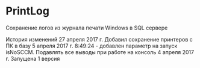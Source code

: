 # PrintLog
Сохранение логов из журнала печати Windows в SQL сервере

История изменений
27 апреля 2017 г.
    Добавил сохранение принтеров с ПК в базу
5 апреля 2017 г. 8:49:24 
    - добавлен параметр на запуск isNoSCCM. Подавлять все выводы при работе на консоль
4 апреля 2017 г.
    Запущена 1 версия